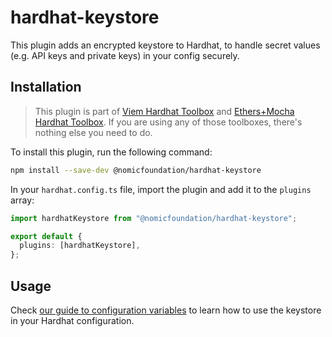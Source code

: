 # hardhat-keystore

This plugin adds an encrypted keystore to Hardhat, to handle secret values (e.g. API keys and private keys) in your config securely.

## Installation

> This plugin is part of [Viem Hardhat Toolbox](https://hardhat.org/plugins/nomicfoundation-hardhat-toolbox-viem) and [Ethers+Mocha Hardhat Toolbox](https://hardhat.org/plugins/nomicfoundation-hardhat-toolbox-mocha-ethers). If you are using any of those toolboxes, there's nothing else you need to do.

To install this plugin, run the following command:

```bash
npm install --save-dev @nomicfoundation/hardhat-keystore
```

In your `hardhat.config.ts` file, import the plugin and add it to the `plugins` array:

```ts
import hardhatKeystore from "@nomicfoundation/hardhat-keystore";

export default {
  plugins: [hardhatKeystore],
};
```

## Usage

Check [our guide to configuration variables](https://hardhat.org/hardhat3-alpha/learn-more/configuration-variables) to learn how to use the keystore in your Hardhat configuration.
